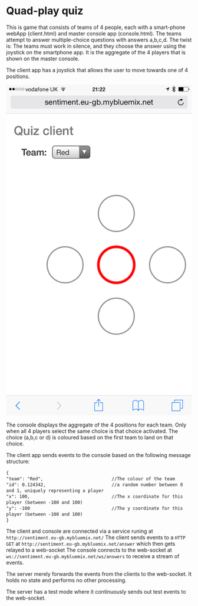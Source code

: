 Quad-play quiz
==============

This is game that consists of teams of 4 people, each with a smart-phone webApp (client.html) and master console app (console.html). The teams attempt to answer multiple-choice questions with answers a,b,c,d. The twist is: The teams must work in silence, and they choose the answer using the joystick on the smartphone app. It is the aggregate of the 4 players that is shown on the master console.

The client app has a joystick that allows the user to move towards one of 4 positions. 

![Client](Client.png)

The console displays the aggregate of the 4 positions for each team. Only when all 4 players select the same choice is that choice activated. The choice (a,b,c or d) is coloured based on the first team to land on that choice.


The client app sends events to the console based on the following message structure:

```
{
"team": "Red",                          //The colour of the team
"id": 0.124342,							//a random number between 0 and 1, uniquely representing a player
"x": 100,								//The x coordinate for this player (between -100 and 100)
"y": -100								//The y coordinate for this player (between -100 and 100)
}
```

The client and console are connected via a service runing at `http://sentiment.eu-gb.mybluemix.net/`
The client sends events to a `HTTP GET` at `http://sentiment.eu-gb.mybluemix.net/answer` which then gets relayed to a web-socket
The console connects to the web-socket at `ws://sentiment.eu-gb.mybluemix.net/ws/answers` to receive a stream of events.

The server merely forwards the events from the clients to the web-socket. It holds no state and performs no other processing.





The server has a test mode where it continuously sends out test events to the web-socket.



